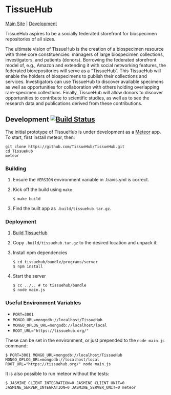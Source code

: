 # TissueHub

[Main Site][1] | [Development][2]

TissueHub aspires to be a socially federated storefront for biospecimen repositories of all sizes.

The ultimate vision of TissueHub is the creation of a biospecimen resource with three core constituencies: managers of large biospecimen collections, investigators, and patients (donors). Borrowing the federated storefront model of, e.g., Amazon and extending it with social networking features, the federated biorepositories will serve as a “TissueHub”. This TissueHub will enable the holders of biospecimens to publish their collections and services. Investigators can use TissueHub to discover available specimens as well as opportunities for collaboration with others holding overlapping rare-specimen collections. Finally, TissueHub will allow donors to discover opportunities to contribute to scientific studies, as well as to see the research data and publications derived from these contributions.

## Development [![Build Status](https://travis-ci.org/TissueHub/TissueHub.svg?branch=master)](https://travis-ci.org/TissueHub/TissueHub)

The initial prototype of TissueHub is under development as a [Meteor](https://www.meteor.com/ "Meteor Homepage") app. To start, first install meteor, then:

```
git clone https://github.com/TissueHub/TissueHub.git
cd TissueHub
meteor
```

### Building

1. Ensure the `VERSION` environment variable in .travis.yml is correct.
2. Kick off the build using `make`

    ```shell
    $ make build
    ```

3. Find the built app as `.build/tissuehub.tar.gz`.

### Deployment

1. [Build TissueHub](#building)
2. Copy `.build/tissuehub.tar.gz` to the desired location and unpack it.
3. Install npm dependencies

    ```shell
    $ cd tissuehub/bundle/programs/server
    $ npm install
    ```

4. Start the server

    ```shell
    $ cc ../.. # to tissuehub/bundle
    $ node main.js
    ```

### Useful Environment Variables

* `PORT=3001`
* `MONGO_URL=mongodb://localhost/TissueHub`
* `MONGO_OPLOG_URL=mongodb://localhost/local`
* `ROOT_URL="https://tissuehub.org/"`

These can be set in the environment, or just prepended to the `node main.js` command:

```shell
$ PORT=3001 MONGO_URL=mongodb://localhost/TissueHub MONGO_OPLOG_URL=mongodb://localhost/local ROOT_URL="https://tissuehub.org/" node main.js
```

It is also possible to run meteor without the tests:

```shell
$ JASMINE_CLIENT_INTEGRATION=0 JASMINE_CLIENT_UNIT=0 JASMINE_SERVER_INTEGRATION=0 JASMINE_SERVER_UNIT=0 meteor
```

[1]: https://tissuehub.org/ "TissueHub App"
[2]: http://tissuehub.meteor.com/ "TissueHub Development Site"
[3]: https://travis-ci.org/TissueHub/TissueHub "TissueHub Continuous Integration at Travis-CI"